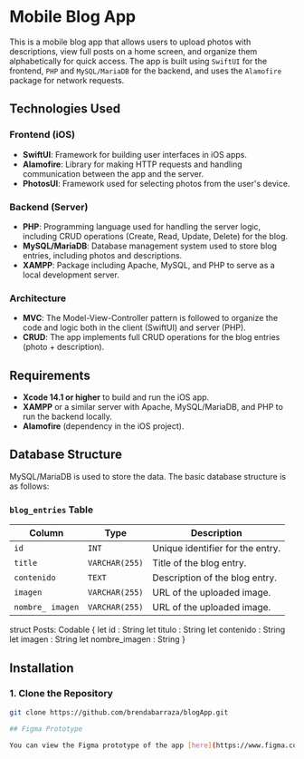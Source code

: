 # Mobile Blog App

This is a mobile blog app that allows users to upload photos with descriptions, view full posts on a home screen, and organize them alphabetically for quick access. The app is built using `SwiftUI` for the frontend, `PHP` and `MySQL/MariaDB` for the backend, and uses the `Alamofire` package for network requests.

## Technologies Used

### Frontend (iOS)
- **SwiftUI**: Framework for building user interfaces in iOS apps.
- **Alamofire**: Library for making HTTP requests and handling communication between the app and the server.
- **PhotosUI**: Framework used for selecting photos from the user's device.

### Backend (Server)
- **PHP**: Programming language used for handling the server logic, including CRUD operations (Create, Read, Update, Delete) for the blog.
- **MySQL/MariaDB**: Database management system used to store blog entries, including photos and descriptions.
- **XAMPP**: Package including Apache, MySQL, and PHP to serve as a local development server.

### Architecture
- **MVC**: The Model-View-Controller pattern is followed to organize the code and logic both in the client (SwiftUI) and server (PHP).
- **CRUD**: The app implements full CRUD operations for the blog entries (photo + description).

## Requirements

- **Xcode 14.1 or higher** to build and run the iOS app.
- **XAMPP** or a similar server with Apache, MySQL/MariaDB, and PHP to run the backend locally.
- **Alamofire** (dependency in the iOS project).

## Database Structure

MySQL/MariaDB is used to store the data. The basic database structure is as follows:

### `blog_entries` Table

| Column           | Type           | Description                               |
|------------------|----------------|-------------------------------------------|
| `id`             | `INT`          | Unique identifier for the entry.          |
| `title`          | `VARCHAR(255)` | Title of the blog entry.                  |
| `contenido`      | `TEXT`         | Description of the blog entry.            |
| `imagen`         | `VARCHAR(255)` | URL of the uploaded image.                |
| `nombre_ imagen` | `VARCHAR(255)` | URL of the uploaded image.                |


struct Posts: Codable {
    let id : String
    let titulo : String
    let contenido : String
    let imagen : String
    let nombre_imagen : String
}

## Installation

### 1. Clone the Repository

```bash
git clone https://github.com/brendabarraza/blogApp.git

## Figma Prototype

You can view the Figma prototype of the app [here](https://www.figma.com/proto/aCtVNm5U7a7kZBKAJvdYQa/Untitled?node-id=44-71&node-type=canvas&t=kkwnLwrwcQejlHRc-1&scaling=scale-down&content-scaling=fixed&page-id=33%3A42&starting-point-node-id=44%3A71).


